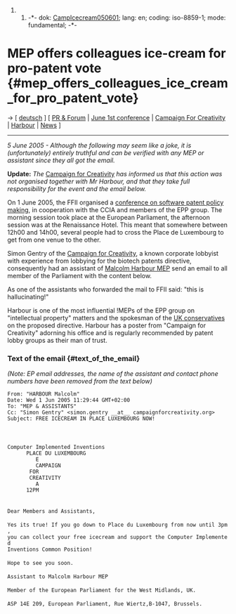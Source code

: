 1.  1.  -\*- dok: [CampIcecream050601](CampIcecream050601 "wikilink");
        lang: en; coding: iso-8859-1; mode: fundamental; -\*-

# MEP offers colleagues ice-cream for pro-patent vote {#mep_offers_colleagues_ice_cream_for_pro_patent_vote}

-\> \[ [ deutsch](CampIcecream050601De "wikilink") \] \[ [PR &
Forum](http://www.nosoftwarepatents.com/phpBB2/viewtopic.php?t=596 "wikilink")
\| [June 1st
conference](http://swpat.ffii.org/events/2005/bxl0601/ "wikilink") \| [
Campaign For Creativity](CampaignForCreativityEn "wikilink") \| [
Harbour](SwpatmharbourEn "wikilink") \| [ News](SwpatcninoEn "wikilink")
\]

------------------------------------------------------------------------

*5 June 2005 - Although the following may seem like a joke, it is
(unfortunately) entirely truthful and can be verified with any MEP or
assistant since they all got the email.*

**Update:** *The* [ Campaign for
Creativity](CampaignForCreativityEn "wikilink") *has informed us that
this action was not organised together with Mr Harbour, and that they
take full responsibility for the event and the email below.*

On 1 June 2005, the FFII organised a [conference on software patent
policy making](http://swpat.ffii.org/events/2005/bxl0601/ "wikilink"),
in cooperation with the CCIA and members of the EPP group. The morning
session took place at the European Parliament, the afternoon session was
at the Renaissance Hotel. This meant that somewhere between 12h00 and
14h00, several people had to cross the Place de Luxembourg to get from
one venue to the other.

Simon Gentry of the [ Campaign for
Creativity](CampaignForCreativityEn "wikilink"), a known corporate
lobbyist with experience from lobbying for the biotech patents
directive, consequently had an assistant of [ Malcolm Harbour
MEP](SwpatmharbourEn "wikilink") send an email to all member of the
Parliament with the content below.

As one of the assistants who forwarded the mail to FFII said: \"this is
hallucinating!\"

Harbour is one of the most influential !MEPs of the EPP group on
\"intellectual property\" matters and the spokesman of the [ UK
conservatives](EuroparlUkConsEn "wikilink") on the proposed directive.
Harbour has a poster from \"Campaign for Creativity\" adorning his
office and is regularly recommended by patent lobby groups as their man
of trust.

### Text of the email {#text_of_the_email}

*(Note: EP email addresses, the name of the assistant and contact phone
numbers have been removed from the text below)*

`From: "HARBOUR Malcolm"`\
`Date: Wed 1 Jun 2005 11:29:44 GMT+02:00`\
`To: "MEP & ASSISTANTS"`\
`Cc: "Simon Gentry" <simon.gentry __at__ campaignforcreativity.org>`\
`Subject: FREE ICECREAM IN PLACE LUXEMBOURG NOW!`\
\
\
\
`Computer Implemented Inventions`\
`      PLACE DU LUXEMBOURG`\
`         E`\
`         CAMPAIGN`\
`       FOR`\
`       CREATIVITY`\
`         A`\
`      12PM`\
\
\
`Dear Members and Assistants,`\
\
`Yes its true! If you go down to Place du Luxembourg from now until 3pm,`\
`you can collect your free icecream and support the Computer Implemented`\
`Inventions Common Position!`\
\
`Hope to see you soon.`\
\
`Assistant to Malcolm Harbour MEP`\
\
`Member of the European Parliament for the West Midlands, UK.`\
\
`ASP 14E 209, European Parliament, Rue Wiertz,B-1047, Brussels.`
